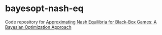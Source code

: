 # bayesopt-nash-eq

Code repository for [Approximating Nash Equilibria for Black-Box
Games: A Bayesian Optimization Approach](https://arxiv.org/pdf/1804.10586.pdf)


